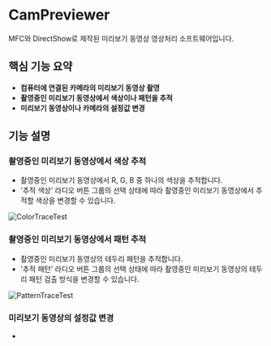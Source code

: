 # CamPreviewer

MFC와 DirectShow로 제작된 미리보기 동영상 영상처리 소프트웨어입니다.

## 핵심 기능 요약

* **컴퓨터에 연결된 카메라의 미리보기 동영상 촬영**
* **촬영중인 미리보기 동영상에서 색상이나 패턴을 추적**
* **미리보기 동영상이나 카메라의 설정값 변경**

## 기능 설명

### 촬영중인 미리보기 동영상에서 색상 추적

* 촬영중인 미리보기 동영상에서 R, G, B 중 하나의 색상을 추적합니다.
* '추적 색상' 라디오 버튼 그룹의 선택 상태에 따라 촬영중인 미리보기 동영상에서 추적할 색상을 변경할 수 있습니다.

![ColorTraceTest](https://raw.githubusercontent.com/toxync/CamPreviewer/master/demo_images/color_trace_test.gif)

### 촬영중인 미리보기 동영상에서 패턴 추적

* 촬영중인 미리보기 동영상의 테두리 패턴을 추적합니다.
* '추적 패턴' 라디오 버튼 그룹의 선택 상태에 따라 촬영중인 미리보기 동영상의 테두리 패턴 검출 방식을 변경할 수 있습니다.

![PatternTraceTest](https://raw.githubusercontent.com/toxync/CamPreviewer/master/demo_images/pattern_trace_test.gif)

### 미리보기 동영상의 설정값 변경

* 
